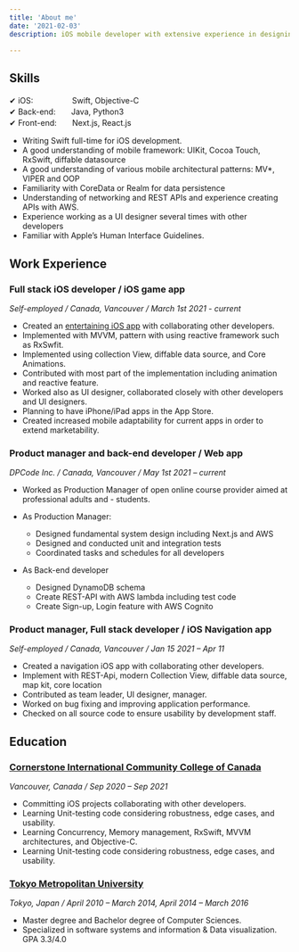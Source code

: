 ```yaml
---
title: 'About me'
date: '2021-02-03'
description: iOS mobile developer with extensive experience in designing, programming, maintaining, and troubleshooting applications in agile team environments. Self-motivated professional who is passionate about learning emerging technologies in the mobile landscape, architectures, and trends. Great at team work, as well as agile methodology and always test and write clean stable code with documentation. 

---
```


## Skills

✔ iOS:　　　　　Swift, Objective-C</br>
✔ Back-end:　　Java, Python3</br>
✔ Front-end:　　Next.js, React.js</br>

- Writing Swift full-time for iOS development. 
- A good understanding of mobile framework: UIKit, Cocoa Touch, RxSwift, diffable datasource 
- A good understanding of various mobile architectural patterns: MV*, VIPER and OOP 
- Familiarity with CoreData or Realm for data persistence 
- Understanding of networking and REST APIs and experience creating APIs with AWS. 
- Experience working as a UI designer several times with other developers 
- Familiar with Apple’s Human Interface Guidelines.  

## Work Experience

### Full stack iOS developer / iOS game app

*Self-employed / Canada, Vancouver / March 1st 2021 - current*

- Created an [entertaining iOS app](https://github.com/DaiSugi01/Queens-game) with collaborating other developers.  
- Implemented with MVVM, pattern with using reactive framework such as RxSwfit. 
- Implemented using collection View, diffable data source, and Core Animations. 
- Contributed with most part of the implementation including animation and reactive feature. 
- Worked also as UI designer, collaborated closely with other developers and UI designers. 
- Planning to have iPhone/iPad apps in the App Store. 
- Created increased mobile adaptability for current apps in order to extend marketability. 


### Product manager and back-end developer / Web app

*DPCode Inc. / Canada, Vancouver / May 1st 2021 – current*

- Worked as Production Manager of open online course provider aimed at professional adults and - students.

- As Production Manager:
  - Designed fundamental system design including Next.js and AWS
  - Designed and conducted unit and integration tests
  - Coordinated tasks and schedules for all developers
  
- As Back-end developer
  - Designed DynamoDB schema
  - Create REST-API with AWS lambda including test code
  - Create Sign-up, Login feature with AWS Cognito


### Product manager, Full stack developer / iOS Navigation app

*Self-employed / Canada, Vancouver / Jan 15 2021 – Apr 11*

- Created a navigation iOS app with collaborating other developers.  
- Implement with REST-Api, modern Collection View, diffable data source, map kit, core location 
- Contributed as team leader, UI designer, manager.  
- Worked on bug fixing and improving application performance. 
- Checked on all source code to ensure usability by development staff. 

## Education 

### [Cornerstone International Community College of Canada](https://ciccc.ca/)

*Vancouver, Canada / Sep 2020 – Sep 2021*

- Committing iOS projects collaborating with other developers.
- Learning Unit-testing code considering robustness, edge cases, and usability.
- Learning Concurrency, Memory management, RxSwift, MVVM architectures, and Objective-C.
- Learning Unit-testing code considering robustness, edge cases, and usability.


### [Tokyo Metropolitan University](https://www.tmu.ac.jp/english/index.html)

*Tokyo, Japan / April 2010 – March 2014, April 2014 – March 2016*
- Master degree and Bachelor degree of Computer Sciences. 
- Specialized in software systems and information & Data visualization. GPA 3.3/4.0 